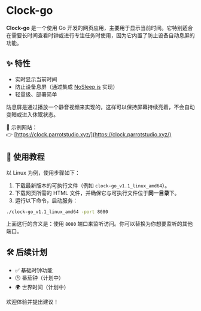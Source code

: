 # Clock-go

**Clock-go** 是一个使用 Go 开发的网页应用，主要用于显示当前时间。它特别适合在需要长时间查看时钟或进行专注任务时使用，因为它内置了防止设备自动息屏的功能。

## ✨ 特性

- 实时显示当前时间
- 防止设备息屏（通过集成 [NoSleep.js](https://github.com/richtr/NoSleep.js/tree/master) 实现）
- 轻量级、部署简单

防息屏是通过播放一个静音视频来实现的，这样可以保持屏幕持续亮着，不会自动变暗或进入休眠状态。

📌 示例网站：  
👉 [https://clock.parrotstudio.xyz/](https://clock.parrotstudio.xyz/)

## 🚀 使用教程

以 Linux 为例，使用步骤如下：

1. 下载最新版本的可执行文件（例如 `clock-go_v1.1_linux_amd64`）。
2. 下载网页所需的 HTML 文件，并确保它与可执行文件位于**同一目录**下。
3. 运行以下命令，启动服务：

```bash
./clock-go_v1.1_linux_amd64 -port 8080
```

上面这行的含义是：使用 `8080` 端口来监听访问。你可以替换为你想要监听的其他端口。

## 🛠️ 后续计划

- ✅ 基础时钟功能
- 🕒 番茄钟（计划中）
- 🌍 世界时间（计划中）

欢迎体验并提出建议！
